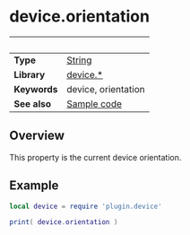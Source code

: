 # device.orientation

|                      | &nbsp; 
| -------------------- | ---------------------------------------------------------------
| __Type__             | [String](https://docs.coronalabs.com/api/type/String.html)
| __Library__          | [device.*](Readme.markdown)
| __Keywords__         | device, orientation
| __See also__         | [Sample code](sample.lua)


## Overview

This property is the current device orientation.


## Example
 
``````lua
local device = require 'plugin.device'

print( device.orientation )
``````
